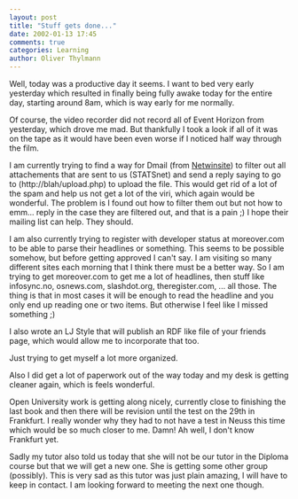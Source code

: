 ```yaml
---
layout: post
title: "Stuff gets done..."
date: 2002-01-13 17:45
comments: true
categories: Learning
author: Oliver Thylmann
---
```



Well, today was a productive day it seems. I want to bed very early yesterday which resulted in finally being fully awake today for the entire day, starting around 8am, which is way early for me normally.

Of course, the video recorder did not record all of Event Horizon from yesterday, which drove me mad. But thankfully I took a look if all of it was on the tape as it would have been even worse if I noticed half way through the film.


I am currently trying to find a way for Dmail (from [Netwinsite](http://www.netwinsite.com/)) to filter out all attachements that are sent to us (STATSnet) and send a reply saying to go to (http://blah/upload.php) to upload the file. This would get rid of a lot of the spam and help us not get a lot of the viri, which again would be wonderful. The problem is I found out how to filter them out but not how to emm... reply in the case they are filtered out, and that is a pain ;) I hope their mailing list can help. They should.

I am also currently trying to register with developer status at moreover.com to be able to parse their headlines or something. This seems to be possible somehow, but before getting approved I can't say. I am visiting so many different sites each morning that I think there must be a better way. So I am trying to get moreover.com to get me a lot of headlines, then stuff like infosync.no, osnews.com, slashdot.org, theregister.com, ... all those. The thing is that in most cases it will be enough to read the headline and you only end up reading one or two items. But otherwise I feel like I missed something ;)

I also wrote an LJ Style that will publish an RDF like file of your friends page, which would allow me to incorporate that too.

Just trying to get myself a lot more organized. 

Also I did get a lot of paperwork out of the way today and my desk is getting cleaner again, which is feels wonderful. 

Open University work is getting along nicely, currently close to finishing the last book and then there will be revision until the test on the 29th in Frankfurt. I really wonder why they had to not have a test in Neuss this time which would be so much closer to me. Damn! Ah well, I don't know Frankfurt yet.

Sadly my tutor also told us today that she will not be our tutor in the Diploma course but that we will get a new one. She is getting some other group (possibly). This is very sad as this tutor was just plain amazing, I will have to keep in contact. I am looking forward to meeting the next one though.


